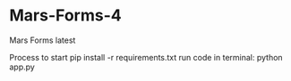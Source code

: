 # Mars-Forms-4
 Mars Forms latest


Process to start 
pip install -r requirements.txt
run code in terminal: python app.py
